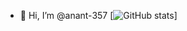 - 👋 Hi, I’m @anant-357
[![GitHub stats](https://github-readme-stats.vercel.app/api/top-langs/?username=anant-357&hide=css,html,Jupyter%20Notebook&theme=transparent&show_icons=true)]
